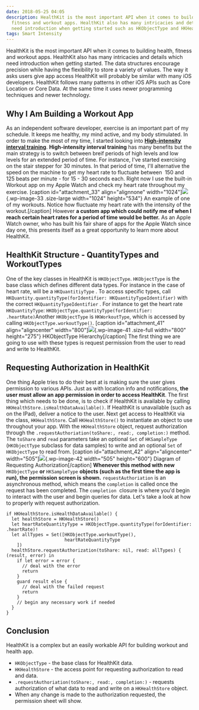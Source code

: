 ```yaml
---
date: 2018-05-25 04:05
description: HealthKit is the most important API when it comes to building health,
  fitness and workout apps. HealthKit also has many intricacies and details which
  need introduction when getting started such as HKObjectType and HKHealthStore.
tags: Smart Intensity
---
```

HealthKit is the most important API when it comes to building health,
fitness and workout apps. HealthKit also has many intricacies and
details which need introduction when getting started. The data
structures encourage precision while having the flexibility to store a
variety of values. The way it asks users give app access HealthKit will
probably be similar with many iOS developers. HealthKit follows many
patterns in other iOS APIs such as Core Location or Core Data. At the
same time it uses newer programming techniques and newer technology.

## Why I Am Building a Workout App

As an independent software developer, exercise is an important part of
my schedule. It keeps me healthy, my mind active, and my body
stimulated. In order to make the most of my time, I started looking into
**[High-intensity interval
training](https://en.m.wikipedia.org/wiki/High-intensity_interval_training)**.
**High-intensity interval training** has many benefits but the main
strategy is to switch between breif periods of high levels and low
levels for an extended period of time. For instance, I've started
exercising on the stair stepper for 30 minutes. In that period of time,
I'll alternative the speed on the machine to get my heart rate to
fluctuate between  150 and 125 beats per minute - for 15 - 30 seconds
each. Right now I use the built-in Workout app on my Apple Watch and
check my heart rate throughout my exercise. \[caption
id=\"attachment_33\" align=\"alignnone\"
width=\"1024\"\]![](https://learningswift.brightdigit.com/wp-content/uploads/sites/2/2018/05/IMG_208F0706D0D0-1-1024x534.jpeg){.wp-image-33
.size-large width="1024" height="534"} An example of one of my workouts.
Notice how fluctuate my heart rate with the intensity of the
workout.\[/caption\] However **a custom app which could notify me of
when I reach certain heart rates for a period of time would be better.**
As an Apple Watch owner, who has built his fair share of apps for the
Apple Watch since day one, this presents itself as a great opportunity
to learn more about HealthKit.

## HealthKit Structure - QuantityTypes and WorkoutTypes

One of the key classes in HealthKit is `HKObjectType`. `HKObjectType` is
the base class which defines different data types. For instance in the
case of heart rate, will be a `HKQuantitiyType` . To access specific
types, call
`HKQuantity.quantityType(forIdentifier: HKQuantityTypeIdentifier)` with
the correct `HKQuantityTypeIdentifier` . For instance to get the heart
rate `HKQuantityType`:
`HKObjectType.quantityType(forIdentifier: .heartRate)`Another
`HKObjectType` is `HKWorkoutType`, which is accessed by calling
`HKObjectType.workoutType()`. \[caption id=\"attachment_41\"
align=\"aligncenter\"
width=\"800\"\]![](https://learningswift.brightdigit.com/wp-content/uploads/sites/2/2018/05/diagram.png){.wp-image-41
.size-full width="800" height="275"} HKObjectType Hierarchy\[/caption\]
The first thing we are going to use with these types is request
permission from the user to read and write to HealthKit.

## Requesting Authorization in HealthKit

One thing Apple tries to do their best at is making sure the user gives
permission to various APIs. Just as with location info and
notifications, **the user must allow an app permission in order to
access HealthKit**. The first thing which needs to be done, is to check
if HealthKit is available by calling
`HKHealthStore.isHealthDataAvailable()`. If HealthKit is unavailable
(such as on the IPad), deliver a notice to the user. Next get access to
HealthKit via the class, `HKHealthStore`. Call `HKHealthStore()` to
instantiate an object to use throughout your app. With the
`HKHealthStore` object, request authorization through the
`.requestAuthoriation(toShare:, read:, completion:)` method. The
`toShare` and `read` parameters take an optional `Set` of `HKSampleType`
(`HKObjectType` subclass for data samples) to write and an optional
`Set` of `HKObjectType` to read from. \[caption id=\"attachment_42\"
align=\"aligncenter\"
width=\"505\"\]![](https://learningswift.brightdigit.com/wp-content/uploads/sites/2/2018/05/Artboard-1-253x300.png){.wp-image-42
width="505" height="600"} Diagram of Requesting
Authorization\[/caption\] **Whenever this method with new**
`HKObjectType` **or** `HKSampleType` **objects (such as the first time
the app is run), the permission screen is shown.** `requestAuthoriation`
is an asynchronous method, which means the `completion` is called once
the request has been completed. The `completion`  closure is where
you\'d begin to interact with the user and begin queries for data. Let's
take a look at how to properly with request authorization.

    if HKHealthStore.isHealthDataAvailable() {
      let healthStore = HKHealthStore()
      let heartRateQuantityType = HKObjectType.quantityType(forIdentifier: .heartRate)!
      let allTypes = Set([HKObjectType.workoutType(),
                          heartRateQuantityType
        ])
      healthStore.requestAuthorization(toShare: nil, read: allTypes) { (result, error) in
        if let error = error {
          // deal with the error
          return
        }
        guard result else {
          // deal with the failed request
          return
        }
        // begin any necessary work if needed
      }
    }

## Conclusion

HealthKit is a complex but an easily workable API for building workout
and health app.

-   `HKObjectType` - the base class for HealthKit data.
-   `HKHealthStore` - the access point for requesting authorization to
    read and data.
-   `.requestAuthoriation(toShare:, read:, completion:)` - requests
    authorization of what data to read and write on a `HKHealthStore`
    object.
-   When any change is made to the authorization requested, the
    permission sheet will show.
